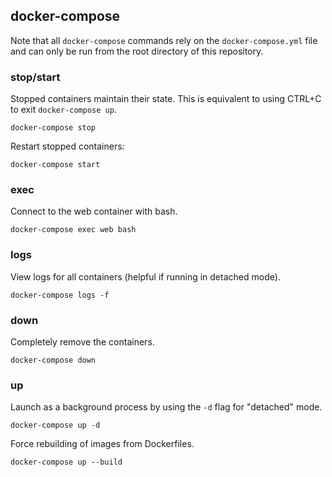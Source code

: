 ## docker-compose
Note that all `docker-compose` commands rely on the `docker-compose.yml` file and can only be run from the root directory of this repository.

### stop/start
Stopped containers maintain their state. This is equivalent to using CTRL+C to exit `docker-compose up`.
```
docker-compose stop
```

Restart stopped containers:
```
docker-compose start
```

### exec
Connect to the web container with bash.
```
docker-compose exec web bash
```

### logs
View logs for all containers (helpful if running in detached mode).
```
docker-compose logs -f
```

### down
Completely remove the containers.
```
docker-compose down
```

### up
Launch as a background process by using the `-d` flag for "detached" mode.
```
docker-compose up -d
```

Force rebuilding of images from Dockerfiles.
```
docker-compose up --build
```
